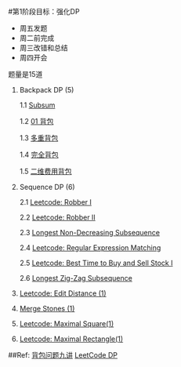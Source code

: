 #第1阶段目标：强化DP
* 周五发题
* 周二前完成
* 周三改错和总结
* 周四开会

题量是15道

1. Backpack DP (5)

   1.1 [Subsum]()

   1.2 [01 背包](http://love-oriented.com/pack/P01.html)

   1.3 [多重背包](http://love-oriented.com/pack/P03.html)

   1.4 [完全背包](http://love-oriented.com/pack/P02.html)

   1.5 [二维费用背包](http://love-oriented.com/pack/P05.html)

2. Sequence DP (6)

   2.1 [Leetcode: Robber I](https://leetcode.com/problems/house-robber/)

   2.2 [Leetcode: Robber II](https://leetcode.com/problems/house-robber-ii/)

   2.3 [Longest Non-Decreasing Subsequence](http://www.lintcode.com/zh-cn/problem/longest-increasing-subsequence/)

   2.4 [Leetcode: Regular Expression Matching](https://leetcode.com/problems/regular-expression-matching/)

   2.5 [Leetcode: Best Time to Buy and Sell Stock I](https://leetcode.com/problems/best-time-to-buy-and-sell-stock/)

   2.6 [Longest Zig-Zag Subsequence]()

4. [Leetcode: Edit Distance (1)](https://leetcode.com/problems/edit-distance/)

5. [Merge Stones (1)](http://www.cprogramdevelop.com/4536284/)

6. [Leetcode: Maximal Square(1)](https://leetcode.com/problems/maximal-square/)

7. [Leetcode: Maximal Rectangle(1)](https://leetcode.com/problems/maximal-rectangle/)

##Ref:
[背包问题九讲](http://love-oriented.com/pack/)
[LeetCode DP](https://leetcode.com/tag/dynamic-programming/)